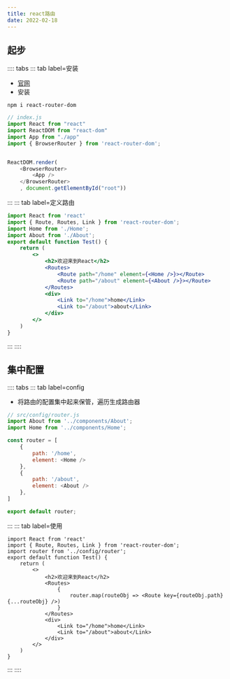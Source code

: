 ```yaml
---
title: react路由
date: 2022-02-18
---
```

## 起步
:::: tabs
::: tab label=安装
* [官网](https://reactrouter.com/docs/en/v6/getting-started/installation)
* 安装
```shell
npm i react-router-dom
```
```js
// index.js
import React from "react"
import ReactDOM from "react-dom"
import App from "./app"
import { BrowserRouter } from 'react-router-dom';


ReactDOM.render(
    <BrowserRouter>
        <App />
    </BrowserRouter>
    , document.getElementById("root"))

```
:::
::: tab label=定义路由
```jsx
import React from 'react'
import { Route, Routes, Link } from 'react-router-dom';
import Home from './Home';
import About from './About';
export default function Test() {
    return (
        <>
            <h2>欢迎来到React</h2>
            <Routes>
                <Route path="/home" element={<Home />}></Route>
                <Route path="/about" element={<About />}></Route>
            </Routes>
            <div>
                <Link to="/home">home</Link>
                <Link to="/about">about</Link>
            </div>
        </>
    )
}

```
:::
::::

## 集中配置
:::: tabs
::: tab label=config
* 将路由的配置集中起来保管，遍历生成路由器
```js
// src/config/router.js
import About from '../components/About';
import Home from '../components/Home';

const router = [
    {
        path: '/home',
        element: <Home />
    },
    {
        path: '/about',
        element: <About />
    },
]

export default router;

```
:::
::: tab label=使用
```js{3,9-11}
import React from 'react'
import { Route, Routes, Link } from 'react-router-dom';
import router from '../config/router';
export default function Test() {
    return (
        <>
            <h2>欢迎来到React</h2>
            <Routes>
                {
                    router.map(routeObj => <Route key={routeObj.path} {...routeObj} />)
                }
            </Routes>
            <div>
                <Link to="/home">home</Link>
                <Link to="/about">about</Link>
            </div>
        </>
    )
}

```
:::
::::